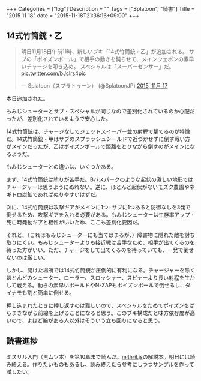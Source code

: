 +++
Categories = ["log"]
Description = ""
Tags = ["Splatoon", "読書"]
Title = "2015 11 18"
date = "2015-11-18T21:36:16+09:00"
+++

## 14式竹筒銃・乙
<blockquote class="twitter-tweet" lang="ja"><p lang="ja" dir="ltr">明日11月18日午前11時、新しいブキ「14式竹筒銃・乙」が追加される。&#10;サブの「ポイズンボール」で相手の動きを鈍らせて、メインウェポンの素早いチャージを叩き込め。&#10;スペシャルは「スーパーセンサー」だ。 <a href="https://t.co/bJclrs4pic">pic.twitter.com/bJclrs4pic</a></p>&mdash; Splatoon（スプラトゥーン） (@SplatoonJP) <a href="https://twitter.com/SplatoonJP/status/666533980993286144">2015, 11月 17</a></blockquote>
<script async src="//platform.twitter.com/widgets.js" charset="utf-8"></script>

本日追加された。

もみじシューターとサブ・スペシャルが同じなので差別化されているのか心配だったが、差別化されているようで安心した。

14式竹筒銃は、チャージなしでジェットスイーパー並の射程で撃てるのが特徴だ。14式竹筒銃・甲はサブのスプラッシュシールドで近づかせずに倒す戦い方がメインだったが、乙はポイズンボールで距離をとりながら倒すのがメインになるようだ。

もみじシューターとの違いは、いくつかある。

まず、14式竹筒銃は塗りが苦手だ。Bバスパークのような起伏の激しい地形ではチャージャーは思うようにぬれない。逆に、ほとんど起伏がないモズク農園やネギトロ炭鉱であればぬりやすいはずだ。

次に、14式竹筒銃は攻撃ギアがメインに1つ+サブに1つあると防御なしを3発で倒せるため、攻撃ギアを入れる必要がある。もみじシューターは生存率アップ・死亡時発動ギアと相性がいいため、ここも差別化要因だ。

それと、（これはもみじシューターにも当てはまるが、）障害物に隠れた敵を討ち取りにくい。もみじシューターよりも接近戦は苦手なため、相手が出てくるのを待った方がいい。ただ、チャージをして出てくるのを待っていても、一発で倒せないのは厳しい。

しかし、開けた場所では14式竹筒銃が圧倒的に有利になる。チャージャーを除くほとんどのシューター、ローラー、スロッシャー、スピナーより長い射程を生かして戦える。動きの素早いボールドやN-ZAPもポイズンボールで倒せるし、ダイナモも割と簡単に倒せる。

押し込まれたときに押し返すのは難しいので、スペシャルをためてポイズンをばらまきながら前線を上げることになると思う。このブキ構成だと味方依存度が高いので、よほど腕がある人以外はそういう立ち回りになると思う。

## 読書進捗
ミスリル入門（黒ムツ本）を第10章まで読んだ。[mithril.js](http://mithril.js.org/)の解説本。明日には読み終える。作りたいものもあるし、読み終えたら参考にしつつサンプルを作って試したい。
